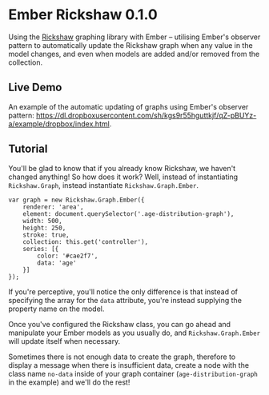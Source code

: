 Ember Rickshaw 0.1.0
================

Using the <a href="http://code.shutterstock.com/rickshaw/" target="_blank">Rickshaw</a> graphing library with Ember &ndash; utilising Ember's observer pattern to automatically update the Rickshaw graph when any value in the model changes, and even when models are added and/or removed from the collection.

Live Demo
----------------

An example of the automatic updating of graphs using Ember's observer pattern: https://dl.dropboxusercontent.com/sh/kgs9r55hguttkjf/qZ-pBUYz-a/example/dropbox/index.html.

Tutorial
----------------

You'll be glad to know that if you already know Rickshaw, we haven't changed anything! So how does it work? Well, instead of instantiating `Rickshaw.Graph`, instead instantiate `Rickshaw.Graph.Ember`.

    var graph = new Rickshaw.Graph.Ember({
        renderer: 'area',
        element: document.querySelector('.age-distribution-graph'),
        width: 500,
        height: 250,
        stroke: true,
        collection: this.get('controller'),
        series: [{
            color: '#cae2f7',
            data: 'age'
        }]
    });

If you're perceptive, you'll notice the only difference is that instead of specifying the array for the `data` attribute, you're instead supplying the property name on the model.

Once you've configured the Rickshaw class, you can go ahead and manipulate your Ember models as you usually do, and `Rickshaw.Graph.Ember` will update itself when necessary.

Sometimes there is not enough data to create the graph, therefore to display a message when there is insufficient data, create a node with the class name `no-data` inside of your graph container (`age-distribution-graph` in the example) and we'll do the rest!
